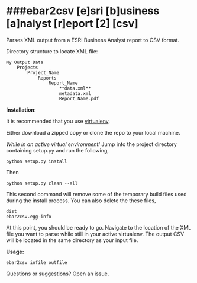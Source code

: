 ###ebar2csv	[e]sri [b]usiness [a]nalyst [r]eport [2] [csv]
=====================
Parses XML output from a ESRI Business Analyst report to CSV format.

Directory structure to locate XML file:
```
My Output Data
	Projects
		Project_Name
			Reports
				Report_Name
					**data.xml**
					metadata.xml
					Report_Name.pdf
```

**Installation:**

It is recommended that you use [virtualenv](http://virtualenv.readthedocs.org/en/latest/).

Either download a zipped copy or clone the repo to your local machine.

*While in an active virtual environment!* Jump into the project directory containing setup.py and run the following,
```
python setup.py install
```
Then
```
python setup.py clean --all
```
This second command will remove some of the temporary build files used during the install process. You can also delete the these files,
```
dist
ebar2csv.egg-info
```
At this point, you should be ready to go. Navigate to the location of the XML file you want to parse while still in your active virtualenv. The output CSV will be located in the same directory as your input file.

**Usage:**

```
ebar2csv infile outfile
```
Questions or suggestions? Open an issue.
